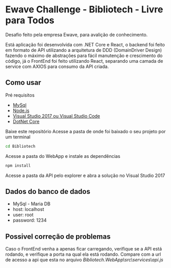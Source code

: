 # Ewave Challenge - Bibliotech - Livre para Todos

Desafio feito pela empresa Ewave, para avalição de conhecimento.

Está aplicação foi desenvolvida com .NET Core e React, o backend foi feito em formato de API utilizando a arquitetura de DDD (DomainDriver Design) fazendo o máximo de abstrações para fácil manutenção e crescimento do código, já o FrontEnd foi feito utilizando React, separando uma camada de service com AXIOS para consumo da API criada.

## Como usar

Pré requisitos

- [MySql](https://mariadb.org/)
- [Node.js](https://nodejs.org/en/)
- [Visual Studio 2017 ou Visual Studio Code](https://visualstudio.microsoft.com/)
- [DotNet Core](https://dotnet.microsoft.com/download)

Baixe este repositório
Acesse a pasta de onde foi baixado o seu projeto por um terminal

```bash
cd Bibliotech
```

Acesse a pasta do WebApp e instale as dependências

```bash
npm install
```

Acesse a pasta da API pelo explorer e abra a solução no Visual Studio 2017

## Dados do banco de dados

- MySql - Maria DB
- host: localhost
- user: root
- password: 1234

## Possivel correção de problemas

Caso o FrontEnd venha a apenas ficar carregando, verifique se a API está rodando, e verifique a porta na qual ela está rodando.
Compare com a url de acesso a api que esta no arquivo _Bibliotech.WebApp\src\services\api.js_
